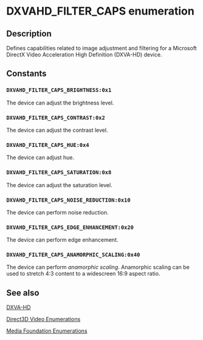 # DXVAHD_FILTER_CAPS enumeration

## Description

Defines capabilities related to image adjustment and filtering for a Microsoft DirectX Video Acceleration High Definition (DXVA-HD) device.

## Constants

### `DXVAHD_FILTER_CAPS_BRIGHTNESS:0x1`

The device can adjust the brightness level.

### `DXVAHD_FILTER_CAPS_CONTRAST:0x2`

The device can adjust the contrast level.

### `DXVAHD_FILTER_CAPS_HUE:0x4`

The device can adjust hue.

### `DXVAHD_FILTER_CAPS_SATURATION:0x8`

The device can adjust the saturation level.

### `DXVAHD_FILTER_CAPS_NOISE_REDUCTION:0x10`

The device can perform noise reduction.

### `DXVAHD_FILTER_CAPS_EDGE_ENHANCEMENT:0x20`

The device can perform edge enhancement.

### `DXVAHD_FILTER_CAPS_ANAMORPHIC_SCALING:0x40`

The device can perform *anamorphic scaling*. Anamorphic scaling can be used to stretch 4:3 content to a widescreen 16:9 aspect ratio.

## See also

[DXVA-HD](https://learn.microsoft.com/windows/desktop/medfound/dxva-hd)

[Direct3D Video Enumerations](https://learn.microsoft.com/windows/desktop/medfound/direct3d-video-enumerations)

[Media Foundation Enumerations](https://learn.microsoft.com/windows/desktop/medfound/media-foundation-enumerations)